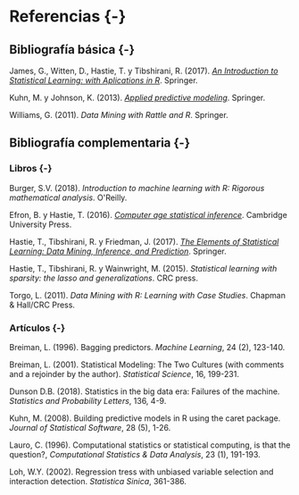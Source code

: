 # Referencias {-}

<!-- 

-->

## Bibliografía básica {-}

James, G., Witten, D., Hastie, T. y Tibshirani, R. (2017). *[An Introduction to Statistical Learning: with Aplications in R](http://faculty.marshall.usc.edu/gareth-james/ISL)*. Springer.

Kuhn, M. y Johnson, K. (2013). *[Applied predictive modeling](http://appliedpredictivemodeling.com)*. Springer.

Williams, G. (2011). *Data Mining with Rattle and R*. Springer.


## Bibliografía complementaria {-}

### Libros {-}

Burger, S.V. (2018). *Introduction to machine learning with R: Rigorous mathematical analysis*. O'Reilly.

Efron, B. y Hastie, T. (2016). *[Computer age statistical inference](http://web.stanford.edu/~hastie/CASI/)*. Cambridge University Press.

Hastie, T., Tibshirani, R. y Friedman, J. (2017).
    *[The Elements of Statistical Learning: Data Mining, Inference, and Prediction](https://web.stanford.edu/~hastie/ElemStatLearn)*. Springer.   
    
Hastie, T., Tibshirani, R. y Wainwright, M. (2015). *Statistical learning with sparsity: the lasso and generalizations*. CRC press.    
    
Torgo, L. (2011). *Data Mining with R: Learning with Case Studies*. Chapman & Hall/CRC Press.    


### Artículos {-}

Breiman, L. (1996). Bagging predictors. *Machine Learning*, 24 (2), 123-140. 

Breiman, L. (2001). Statistical Modeling: The Two Cultures (with comments and a rejoinder by the author). *Statistical Science*, 16, 199-231.

Dunson D.B. (2018). Statistics in the big data era: Failures of the machine. *Statistics and Probability Letters*, 136, 4-9.

Kuhn, M. (2008). Building predictive models in R using the caret package. *Journal of Statistical Software*, 28 (5), 1-26.

Lauro, C. (1996). Computational statistics or statistical computing, is that the question?, *Computational Statistics & Data Analysis*, 23 (1), 191-193.

Loh, W.Y. (2002). Regression tress with unbiased variable selection and interaction detection. *Statistica Sinica*, 361-386.

